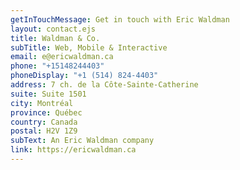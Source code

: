```yaml
---
getInTouchMessage: Get in touch with Eric Waldman
layout: contact.ejs
title: Waldman & Co. 
subTitle: Web, Mobile & Interactive
email: e@ericwaldman.ca
phone: "+15148244403"
phoneDisplay: "+1 (514) 824-4403"
address: 7 ch. de la Côte-Sainte-Catherine
suite: Suite 1501
city: Montréal
province: Québec
country: Canada
postal: H2V 1Z9
subText: An Eric Waldman company
link: https://ericwaldman.ca
---
```

